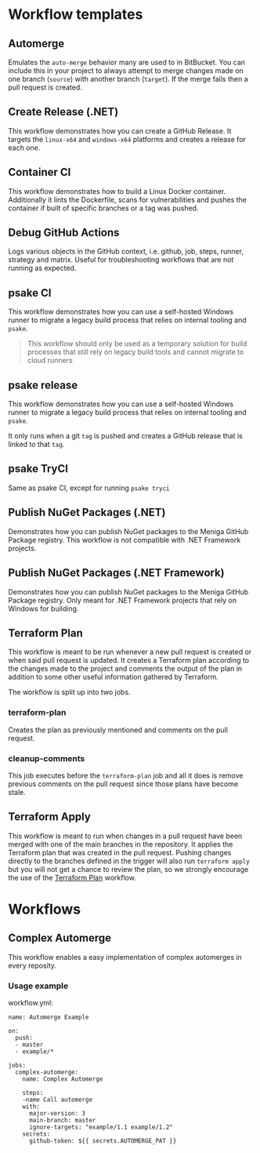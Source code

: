 # Workflow templates

## Automerge

Emulates the `auto-merge` behavior many are used to in BitBucket.
You can include this in your project to always attempt to merge changes
made on one branch (`source`) with another branch (`target`). If the merge
fails then a pull request is created.

## Create Release (.NET)

This workflow demonstrates how you can create a GitHub Release. It targets the 
`linux-x64` and `windows-x64` platforms and creates a release for each one.

## Container CI

This workflow demonstrates how to build a Linux Docker container. 
Additionally it lints the Dockerfile, scans for vulnerabilities and pushes 
the container if built of specific branches or a tag was pushed.

## Debug GitHub Actions

Logs various objects in the GitHub context, i.e. github, job, steps, runner, 
strategy and matrix. Useful for troubleshooting workflows that are not running
as expected.

## psake CI

This workflow demonstrates how you can use a self-hosted Windows runner
to migrate a legacy build process that relies on internal tooling and `psake`.

> This workflow should only be used as a temporary solution for build processes
that still rely on legacy build tools and cannot migrate to cloud runners 

## psake release

This workflow demonstrates how you can use a self-hosted Windows runner
to migrate a legacy build process that relies on internal tooling and `psake`.

It only runs when a git `tag` is pushed and creates a GitHub release that is
linked to that `tag`.

## psake TryCI

Same as psake CI, except for running `psake tryci`

## Publish NuGet Packages (.NET)

Demonstrates how you can publish NuGet packages to the Meniga GitHub Package
registry. This workflow is not compatible with .NET Framework projects.

## Publish NuGet Packages (.NET Framework)

Demonstrates how you can publish NuGet packages to the Meniga GitHub Package
registry. Only meant for .NET Framework projects that rely on Windows for 
building.

## Terraform Plan

This workflow is meant to be run whenever a new pull request is created or when
said pull request is updated. It creates a Terraform plan according to the 
changes made to the project and comments the output of the plan in addition 
to some other useful information gathered by Terraform.

The workflow is split up into two jobs.

### terraform-plan

Creates the plan as previously mentioned and comments on the pull request.

### cleanup-comments

This job executes before the `terraform-plan` job and all it does is remove 
previous comments on the pull request since those plans have become stale.

## Terraform Apply

This workflow is meant to run when changes in a pull request have been merged 
with one of the main branches in the repository. It applies the Terraform plan
that was created in the pull request. Pushing changes directly to the branches 
defined in the trigger will also run `terraform apply` but you will not get a 
chance to review the plan, so we strongly encourage the use of the 
[Terraform Plan](./workflow-templates/terraform-plan.yml) workflow.

# Workflows
## Complex Automerge
This workflow enables a easy implementation of complex automerges in every reposity.
### Usage example
workflow.yml: 
```
name: Automerge Example

on:
  push:
  - master
  - example/*

jobs:
  complex-automerge:
    name: Complex Automerge

    steps:
    -name Call automerge
    with:
      major-version: 3
      main-branch: master
      ignore-targets: "example/1.1 example/1.2"
    secrets:
      github-token: ${{ secrets.AUTOMERGE_PAT }}
```
